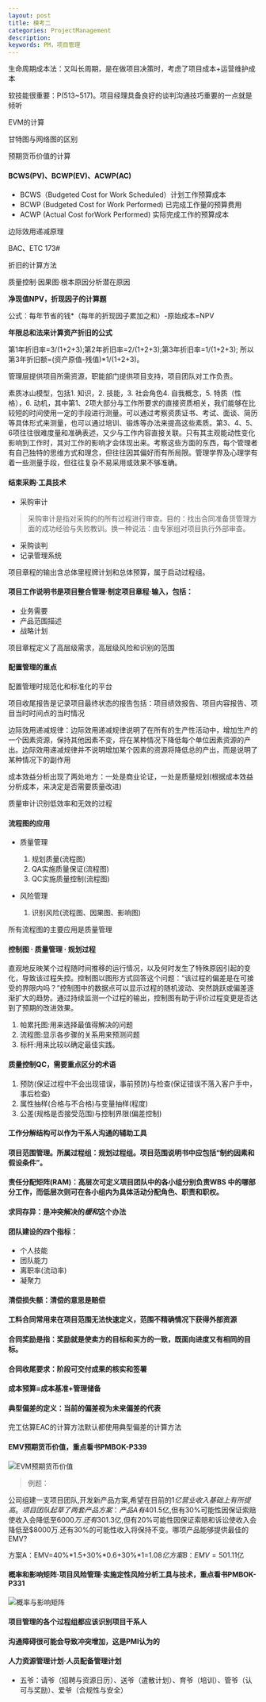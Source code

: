```yaml
---
layout: post
title: 模考二
categories: ProjectManagement
description: 
keywords: PM，项目管理
---
```


生命周期成本法：又叫长周期，是在做项目决策时，考虑了项目成本+运营维护成本

软技能很重要：P(513~517)。项目经理具备良好的谈判沟通技巧重要的一点就是倾听

EVM的计算

甘特图与网络图的区别

预期货币价值的计算

#### BCWS(PV)、BCWP(EV)、ACWP(AC)

- BCWS（Budgeted Cost for Work Scheduled）计划工作预算成本
- BCWP (Budgeted Cost for Work Performed) 已完成工作量的预算费用
- ACWP (Actual Cost forWork Performed) 实际完成工作的预算成本


边际效用递减原理

BAC、ETC 173#

折旧的计算方法

质量控制·因果图·根本原因分析潜在原因

**净现值NPV，折现因子的计算题**

公式：每年节省的钱*（每年的折现因子累加之和）-原始成本=NPV

**年限总和法来计算资产折旧的公式**

第1年折旧率=3/(1+2+3);第2年折旧率=2/(1+2+3);第3年折旧率=1/(1+2+3); 所以第3年折旧额=(资产原值-残值)*1/(1+2+3)。

管理层提供项目所需资源，职能部门提供项目支持，项目团队对工作负责。

素质冰山模型，包括1. 知识，2. 技能，3. 社会角色4. 自我概念，5. 特质（性格），6. 动机，其中第1、2项大部分与工作所要求的直接资质相关，我们能够在比较短的时间使用一定的手段进行测量。可以通过考察资质证书、考试、面谈、简历等具体形式来测量，也可以通过培训、锻炼等办法来提高这些素质。第3、4、5、6项往往很难度量和准确表述，又少与工作内容直接关联。只有其主观能动性变化影响到工作时，其对工作的影响才会体现出来。考察这些方面的东西，每个管理者有自己独特的思维方式和理念，但往往因其偏好而有所局限。管理学界及心理学有着一些测量手段，但往往复杂不易采用或效果不够准确。

#### 结束采购·工具技术

- 采购审计

> 采购审计是指对采购的的所有过程进行审查。目的：找出合同准备货管理方面的成功经验与失败教训。换一种说法：由专家组对项目执行外部审查。

- 采购谈判
- 记录管理系统

项目章程的输出含总体里程牌计划和总体预算，属于启动过程组。

#### 项目工作说明书是项目整合管理·制定项目章程·输入，包括：

- 业务需要
- 产品范围描述
- 战略计划

项目章程定义了高层级需求，高层级风险和识别的范围

#### 配置管理的重点

配置管理时规范化和标准化的平台

项目收尾报告是记录项目最终状态的报告包括：项目绩效报告、项目内容报告、项目当时时间点的当时情况

边际效用递减规律：边际效用递减规律说明了在所有的生产性活动中，增加生产的一个因素资源，保持其他因素不变，将在某种情况下降低每个单位因素资源的产出。边际效用递减规律并不说明增加某个因素的资源将降低总的产出，而是说明了某种情况下的副作用

成本效益分析出现了两处地方：一处是商业论证，一处是质量规划(根据成本效益分析成本，来决定是否需要质量改进)

质量审计识别低效率和无效的过程

#### 流程图的应用

- 质量管理

  1. 规划质量(流程图)
  2. QA实施质量保证(流程图)
  3. QC实施质量控制(流程图)

- 风险管理

  1. 识别风险(流程图、因果图、影响图)

所有流程图的主要应用是质量管理

#### 控制图 · 质量管理 · 规划过程

直观地反映某个过程随时间推移的运行情况，以及何时发生了特殊原因引起的变化，导致该过程失控。控制图以图形方式回答这个问题：“该过程的偏差是在可接受的界限内吗？”控制图中的数据点可以显示过程的随机波动、突然跳跃或偏差逐渐扩大的趋势。通过持续监测一个过程的输出，控制图有助于评价过程变更是否达到了预期的改进效果。

> 
1. 帕累托图:用来选择最值得解决的问题
2. 流程图:显示各步骤的关系用来预测问题
3. 标杆:用来比较以确定最佳实践。

#### 质量控制QC，需要重点区分的术语

1. 预防(保证过程中不会出现错误，事前预防)与检查(保证错误不落入客户手中，事后检查)
2. 属性抽样(合格与不合格)与变量抽样(程度)
3. 公差(规格是否接受范围)与控制界限(偏差控制)

#### 工作分解结构可以作为干系人沟通的辅助工具

#### 项目范围管理。所属过程组：规划过程组。项目范围说明书中应包括“制约因素和假设条件”。

#### 责任分配矩阵(RAM)：高层次可定义项目团队中的各小组分别负责WBS 中的哪部分工作，而低层次则可在各小组内为具体活动分配角色、职责和职权。

#### 求同存异：是冲突解决的*缓和*这个办法

#### 团队建设的四个指标：

- 个人技能
- 团队能力
- 离职率(流动率)
- 凝聚力

#### 清偿损失额：清偿的意思是赔偿

#### 工料合同常用来在项目范围无法快速定义，范围不精确情况下获得外部资源

#### 合同奖励是指：奖励就是使卖方的目标和买方的一致，既面向进度又有相同的目标。

#### 合同收尾要求：阶段可交付成果的核实和签署

#### 成本预算=成本基准+管理储备

#### 典型偏差的定义：当前的偏差视为未来偏差的代表

完工估算EAC的计算方法默认都使用典型偏差的计算方法

#### EMV预期货币价值，重点看书PMBOK-P339

![EVM预期货币价值](http://o9w2lbvnn.bkt.clouddn.com/images/EMV-yuqihuobijiazhi.png)

> 例题：
> 
公司组建一支项目团队,开发新产品方案,希望在目前的$1亿营业收入基础上有所提高。项目团队起草了两套产品方案：产品A有40%的可能性将收入提高到$1.5亿,但有30%可能性因保证索赔使收入会降低至$6000万.还有30%可能性对收入无影响。产品B有50%的可能性将收入提高到$1.3亿,但有20%可能性因保证索赔和诉讼使收入会降低至$8000万.还有30%的可能性收入将保持不变。哪项产品能够提供最佳的EMV?
>
方案A：EMV=40%*1.5+30%*0.6+30%*1=$1.08亿 方案B：EMV=50%*1.3+20%*0.8+30%*1=$1.11亿

#### 概率和影响矩阵·项目风险管理·实施定性风险分析工具与技术，重点看书PMBOK-P331

![概率与影响矩阵](http://o9w2lbvnn.bkt.clouddn.com/images/gailvyuyingxiangjuzhen.png)

#### 项目管理的各个过程组都应该识别项目干系人

#### 沟通障碍很可能会导致冲突增加，这是PMI认为的

#### 人力资源管理计划·人员配备管理计划

- 五爷：请爷（招聘与资源日历）、送爷（遣散计划）、育爷（培训）、管爷（认可与奖励）、爱爷（合规性与安全）
